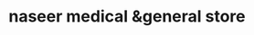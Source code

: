---
title: "naseer medical &general store"
url: /karachi/naseer-medical-andgeneral-store/
shop: medical supply
---
